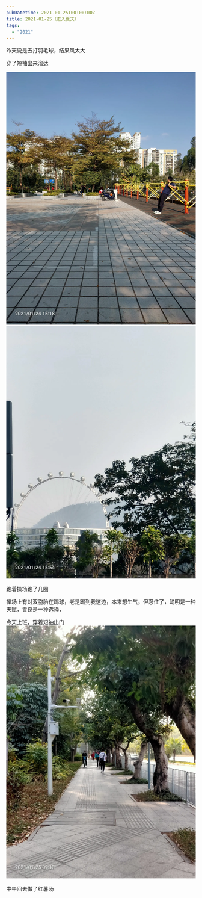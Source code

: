 ```yaml
---
pubDatetime: 2021-01-25T00:00:00Z
title: 2021-01-25（进入夏天）
tags:
  - "2021"
---
```


昨天说是去打羽毛球，结果风太大

穿了短袖出来溜达

![](../../img/6904315-30568d1cc83cc6a9.jpg)
![](../../img/6904315-19fd5de4ca22e664.jpg)

跑着操场跑了几圈

操场上有对双胞胎在踢球，老是踢到我这边，本来想生气，但忍住了，聪明是一种天赋，善良是一种选择，

今天上班，穿着短袖出门![](../../img/6904315-15224793267b0967.jpg)

中午回去做了红薯汤
